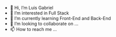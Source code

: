 - 👋 Hi, I’m Luis Gabriel
- 👀 I’m interested in Full Stack
- 🌱 I’m currently learning Front-End and Back-End
- 💞️ I’m looking to collaborate on ...
- 📫 How to reach me ...

<!---
yahikofz/yahikofz is a ✨ special ✨ repository because its `README.md` (this file) appears on your GitHub profile.
You can click the Preview link to take a look at your changes.
--->
